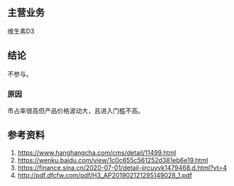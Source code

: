 ## 主营业务

维生素D3

 

## 结论

不参与。

### 原因

市占率很高但产品价格波动大，且进入门槛不高。

## 参考资料

1. https://www.hanghangcha.com/cms/detail/11499.html 
2. https://wenku.baidu.com/view/1c0c655c561252d381eb6e19.html
3. https://finance.sina.cn/2020-07-01/detail-iircuyvk1479468.d.html?vt=4
4. http://pdf.dfcfw.com/pdf/H3_AP201902121295149028_1.pdf

